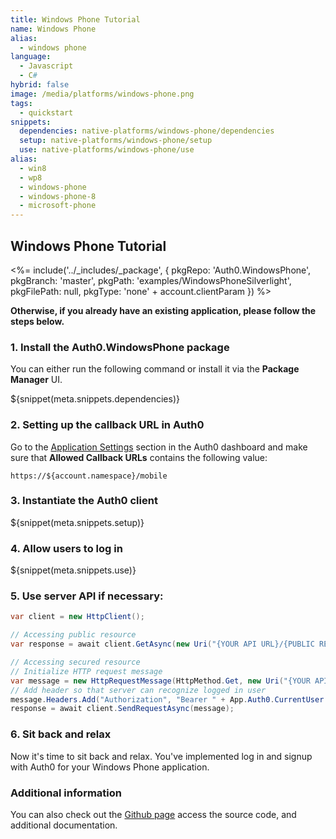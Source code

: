 ```yaml
---
title: Windows Phone Tutorial
name: Windows Phone
alias:
  - windows phone
language:
  - Javascript
  - C#
hybrid: false
image: /media/platforms/windows-phone.png
tags:
  - quickstart
snippets:
  dependencies: native-platforms/windows-phone/dependencies
  setup: native-platforms/windows-phone/setup
  use: native-platforms/windows-phone/use
alias:
  - win8
  - wp8
  - windows-phone
  - windows-phone-8
  - microsoft-phone
---
```


## Windows Phone Tutorial

<%= include('../_includes/_package', {
  pkgRepo: 'Auth0.WindowsPhone',
  pkgBranch: 'master',
  pkgPath: 'examples/WindowsPhoneSilverlight',
  pkgFilePath: null,
  pkgType: 'none' + account.clientParam
}) %>

**Otherwise, if you already have an existing application, please follow the steps below.**

### 1. Install the Auth0.WindowsPhone package

You can either run the following command or install it via the **Package Manager** UI.

${snippet(meta.snippets.dependencies)}

### 2. Setting up the callback URL in Auth0

<div class="setup-callback">
<p>Go to the <a href="${uiAppSettingsURL}">Application Settings</a> section in the Auth0 dashboard and make sure that <strong>Allowed Callback URLs</strong> contains the following value:</p>

<pre><code>https://${account.namespace}/mobile</pre></code>
</div>

### 3. Instantiate the Auth0 client

${snippet(meta.snippets.setup)}

### 4. Allow users to log in

${snippet(meta.snippets.use)}

### 5. Use server API if necessary:

```cs
var client = new HttpClient();

// Accessing public resource
var response = await client.GetAsync(new Uri("{YOUR API URL}/{PUBLIC RESOURCE}"));

// Accessing secured resource
// Initialize HTTP request message
var message = new HttpRequestMessage(HttpMethod.Get, new Uri("{YOUR API URL}/{SECURED RESOURCE}"));
// Add header so that server can recognize logged in user
message.Headers.Add("Authorization", "Bearer " + App.Auth0.CurrentUser.IdToken);
response = await client.SendRequestAsync(message);
```

### 6. Sit back and relax

Now it's time to sit back and relax. You've implemented log in and signup with Auth0 for your Windows Phone application.


### Additional information
You can also check out the [Github page](https://github.com/auth0/auth0.windowsphone) access the source code, and additional documentation.
